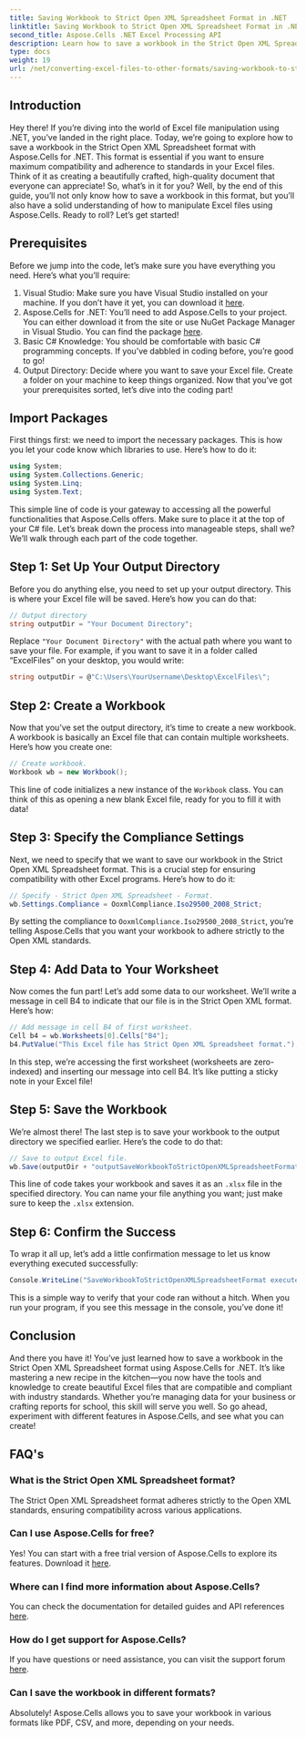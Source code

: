 ```yaml
---
title: Saving Workbook to Strict Open XML Spreadsheet Format in .NET
linktitle: Saving Workbook to Strict Open XML Spreadsheet Format in .NET
second_title: Aspose.Cells .NET Excel Processing API
description: Learn how to save a workbook in the Strict Open XML Spreadsheet format using Aspose.Cells for .NET in this detailed tutorial.
type: docs
weight: 19
url: /net/converting-excel-files-to-other-formats/saving-workbook-to-strict-open-xml-spreadsheet-format/
---
```

## Introduction
Hey there! If you’re diving into the world of Excel file manipulation using .NET, you’ve landed in the right place. Today, we’re going to explore how to save a workbook in the Strict Open XML Spreadsheet format with Aspose.Cells for .NET. This format is essential if you want to ensure maximum compatibility and adherence to standards in your Excel files. Think of it as creating a beautifully crafted, high-quality document that everyone can appreciate!
So, what’s in it for you? Well, by the end of this guide, you’ll not only know how to save a workbook in this format, but you’ll also have a solid understanding of how to manipulate Excel files using Aspose.Cells. Ready to roll? Let’s get started!
## Prerequisites
Before we jump into the code, let’s make sure you have everything you need. Here’s what you’ll require:
1. Visual Studio: Make sure you have Visual Studio installed on your machine. If you don’t have it yet, you can download it [here](https://visualstudio.microsoft.com/).
2. Aspose.Cells for .NET: You’ll need to add Aspose.Cells to your project. You can either download it from the site or use NuGet Package Manager in Visual Studio. You can find the package [here](https://releases.aspose.com/cells/net/).
3. Basic C# Knowledge: You should be comfortable with basic C# programming concepts. If you’ve dabbled in coding before, you’re good to go!
4. Output Directory: Decide where you want to save your Excel file. Create a folder on your machine to keep things organized.
Now that you’ve got your prerequisites sorted, let’s dive into the coding part!
## Import Packages
First things first: we need to import the necessary packages. This is how you let your code know which libraries to use. Here’s how to do it:
```csharp
using System;
using System.Collections.Generic;
using System.Linq;
using System.Text;
```
This simple line of code is your gateway to accessing all the powerful functionalities that Aspose.Cells offers. Make sure to place it at the top of your C# file. 
Let’s break down the process into manageable steps, shall we? We’ll walk through each part of the code together.
## Step 1: Set Up Your Output Directory
Before you do anything else, you need to set up your output directory. This is where your Excel file will be saved. Here’s how you can do that:
```csharp
// Output directory
string outputDir = "Your Document Directory";
```
Replace `"Your Document Directory"` with the actual path where you want to save your file. For example, if you want to save it in a folder called “ExcelFiles” on your desktop, you would write:
```csharp
string outputDir = @"C:\Users\YourUsername\Desktop\ExcelFiles\";
```
## Step 2: Create a Workbook
Now that you’ve set the output directory, it’s time to create a new workbook. A workbook is basically an Excel file that can contain multiple worksheets. Here’s how you create one:
```csharp
// Create workbook.
Workbook wb = new Workbook();
```
This line of code initializes a new instance of the `Workbook` class. You can think of this as opening a new blank Excel file, ready for you to fill it with data!
## Step 3: Specify the Compliance Settings
Next, we need to specify that we want to save our workbook in the Strict Open XML Spreadsheet format. This is a crucial step for ensuring compatibility with other Excel programs. Here’s how to do it:
```csharp
// Specify - Strict Open XML Spreadsheet - Format.
wb.Settings.Compliance = OoxmlCompliance.Iso29500_2008_Strict;
```
By setting the compliance to `OoxmlCompliance.Iso29500_2008_Strict`, you’re telling Aspose.Cells that you want your workbook to adhere strictly to the Open XML standards.
## Step 4: Add Data to Your Worksheet
Now comes the fun part! Let’s add some data to our worksheet. We’ll write a message in cell B4 to indicate that our file is in the Strict Open XML format. Here’s how:
```csharp
// Add message in cell B4 of first worksheet.
Cell b4 = wb.Worksheets[0].Cells["B4"];
b4.PutValue("This Excel file has Strict Open XML Spreadsheet format.");
```
In this step, we’re accessing the first worksheet (worksheets are zero-indexed) and inserting our message into cell B4. It’s like putting a sticky note in your Excel file!
## Step 5: Save the Workbook
We’re almost there! The last step is to save your workbook to the output directory we specified earlier. Here’s the code to do that:
```csharp
// Save to output Excel file.
wb.Save(outputDir + "outputSaveWorkbookToStrictOpenXMLSpreadsheetFormat.xlsx", SaveFormat.Xlsx);
```
This line of code takes your workbook and saves it as an `.xlsx` file in the specified directory. You can name your file anything you want; just make sure to keep the `.xlsx` extension.
## Step 6: Confirm the Success
To wrap it all up, let’s add a little confirmation message to let us know everything executed successfully:
```csharp
Console.WriteLine("SaveWorkbookToStrictOpenXMLSpreadsheetFormat executed successfully.");
```
This is a simple way to verify that your code ran without a hitch. When you run your program, if you see this message in the console, you’ve done it!
## Conclusion
And there you have it! You’ve just learned how to save a workbook in the Strict Open XML Spreadsheet format using Aspose.Cells for .NET. It’s like mastering a new recipe in the kitchen—you now have the tools and knowledge to create beautiful Excel files that are compatible and compliant with industry standards.
Whether you’re managing data for your business or crafting reports for school, this skill will serve you well. So go ahead, experiment with different features in Aspose.Cells, and see what you can create!
## FAQ's
### What is the Strict Open XML Spreadsheet format?
The Strict Open XML Spreadsheet format adheres strictly to the Open XML standards, ensuring compatibility across various applications.
### Can I use Aspose.Cells for free?
Yes! You can start with a free trial version of Aspose.Cells to explore its features. Download it [here](https://releases.aspose.com/).
### Where can I find more information about Aspose.Cells?
You can check the documentation for detailed guides and API references [here](https://reference.aspose.com/cells/net/).
### How do I get support for Aspose.Cells?
If you have questions or need assistance, you can visit the support forum [here](https://forum.aspose.com/c/cells/9).
### Can I save the workbook in different formats?
Absolutely! Aspose.Cells allows you to save your workbook in various formats like PDF, CSV, and more, depending on your needs.
